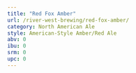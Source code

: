 ```yaml
---
title: "Red Fox Amber"
url: /river-west-brewing/red-fox-amber/
category: North American Ale
style: American-Style Amber/Red Ale
abv: 0
ibu: 0
srm: 0
upc: 0
---
```


